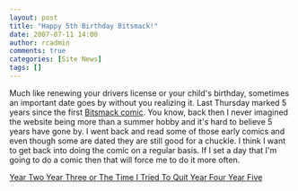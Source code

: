 ```yaml
---
layout: post
title: "Happy 5th Birthday Bitsmack!"
date: 2007-07-11 14:00
author: rcadmin
comments: true
categories: [Site News]
tags: []
---
```

Much like renewing your drivers license or your child's birthday, sometimes an important date goes by without you realizing it. Last Thursday marked 5 years since the first <a title="Bitsmack comic" href="http://bitsmack.com/comics/2002/07/05/the-bt-smackers-comic-is-online/">Bitsmack comic</a>. You know, back then I never imagined the website being more than a summer hobby and it's hard to believe 5 years have gone by. I went back and read some of those early comics and even though some are dated they are still good for a chuckle. I think I want to get back into doing the comic on a regular basis. If I set a day that I'm going to do a comic then that will force me to do it more often.

<a href="http://bitsmack.com/comics/2003/07/07/bitsmack-year-two/">Year Two
</a><a href="http://bitsmack.com/comics/2004/07/10/talk-to-you-later/">Year Three or The Time I Tried To Quit</a><a href="http://bitsmack.com/comics/2003/07/07/bitsmack-year-two/">
</a><a href="http://bitsmack.com/comics/2005/07/05/bitsmack-year-four/">Year Four
</a><a href="http://bitsmack.com/comics/2006/07/05/bitsmack-is-4-years-old-and-just-as-mature/">Year Five</a><a href="http://bitsmack.com/comics/2006/07/05/bitsmack-is-4-years-old-and-just-as-mature/">
</a>
